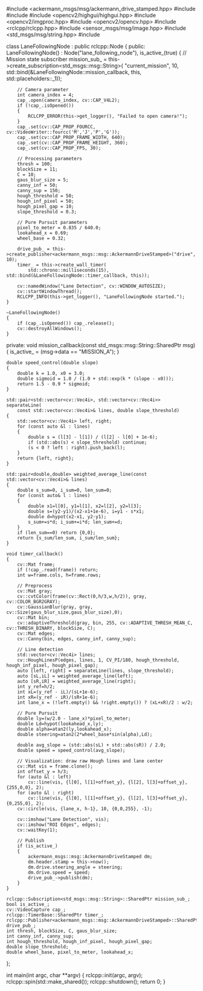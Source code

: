 #include <ackermann_msgs/msg/ackermann_drive_stamped.hpp>
#include <chrono>
#include <cmath>
#include <opencv2/highgui/highgui.hpp>
#include <opencv2/imgproc.hpp>
#include <opencv2/opencv.hpp>
#include <rclcpp/rclcpp.hpp>
#include <sensor_msgs/msg/image.hpp>
#include <std_msgs/msg/string.hpp>
#include <vector>

class LaneFollowingNode : public rclcpp::Node
{
public:
    LaneFollowingNode() : Node("lane_following_node"), is_active_(true)
    {
        // Mission state subscriber
        mission_sub_ = this->create_subscription<std_msgs::msg::String>(
            "current_mission", 10, std::bind(&LaneFollowingNode::mission_callback, this, std::placeholders::_1));

        // Camera parameter
        int camera_index = 4;
        cap_.open(camera_index, cv::CAP_V4L2);
        if (!cap_.isOpened())
        {
            RCLCPP_ERROR(this->get_logger(), "Failed to open camera!");
        }
        cap_.set(cv::CAP_PROP_FOURCC, cv::VideoWriter::fourcc('M','J','P','G'));
        cap_.set(cv::CAP_PROP_FRAME_WIDTH, 640);
        cap_.set(cv::CAP_PROP_FRAME_HEIGHT, 360);
        cap_.set(cv::CAP_PROP_FPS, 30);

        // Processing parameters
        thresh = 100;
        blockSize = 11;
        C = 10;
        gaus_blur_size = 5;
        canny_inf = 50;
        canny_sup = 150;
        hough_threshold = 50;
        hough_inf_pixel = 50;
        hough_pixel_gap = 10;
        slope_threshold = 0.3;

        // Pure Pursuit parameters
        pixel_to_meter = 0.835 / 640.0;
        lookahead_x = 0.69;
        wheel_base = 0.32;

        drive_pub_ = this->create_publisher<ackermann_msgs::msg::AckermannDriveStamped>("drive", 10);
        timer_ = this->create_wall_timer(
            std::chrono::milliseconds(15), std::bind(&LaneFollowingNode::timer_callback, this));

        cv::namedWindow("Lane Detection", cv::WINDOW_AUTOSIZE);
        cv::startWindowThread();
        RCLCPP_INFO(this->get_logger(), "LaneFollowingNode started.");
    }

    ~LaneFollowingNode()
    {
        if (cap_.isOpened()) cap_.release();
        cv::destroyAllWindows();
    }

private:
    void mission_callback(const std_msgs::msg::String::SharedPtr msg)
    {
        is_active_ = (msg->data == "MISSION_A");
    }

    double speed_control(double slope)
    {
        double k = 1.0, x0 = 3.0;
        double sigmoid = 1.0 / (1.0 + std::exp(k * (slope - x0)));
        return 1.5 - 0.9 * sigmoid;
    }

    std::pair<std::vector<cv::Vec4i>, std::vector<cv::Vec4i>> separateLine(
        const std::vector<cv::Vec4i>& lines, double slope_threshold)
    {
        std::vector<cv::Vec4i> left, right;
        for (const auto &l : lines)
        {
            double s = (l[3] - l[1]) / (l[2] - l[0] + 1e-6);
            if (std::abs(s) < slope_threshold) continue;
            (s < 0 ? left : right).push_back(l);
        }
        return {left, right};
    }

    std::pair<double,double> weighted_average_line(const std::vector<cv::Vec4i>& lines)
    {
        double s_sum=0, i_sum=0, len_sum=0;
        for (const auto& l : lines)
        {
            double x1=l[0], y1=l[1], x2=l[2], y2=l[3];
            double s=(y2-y1)/(x2-x1+1e-6), i=y1 - s*x1;
            double d=hypot(x2-x1, y2-y1);
            s_sum+=s*d; i_sum+=i*d; len_sum+=d;
        }
        if (len_sum==0) return {0,0};
        return {s_sum/len_sum, i_sum/len_sum};
    }

    void timer_callback()
    {
        cv::Mat frame;
        if (!cap_.read(frame)) return;
        int w=frame.cols, h=frame.rows;

        // Preprocess
        cv::Mat gray;
        cv::cvtColor(frame(cv::Rect(0,h/3,w,h/2)), gray, cv::COLOR_BGR2GRAY);
        cv::GaussianBlur(gray, gray, cv::Size(gaus_blur_size,gaus_blur_size),0);
        cv::Mat bin;
        cv::adaptiveThreshold(gray, bin, 255, cv::ADAPTIVE_THRESH_MEAN_C, cv::THRESH_BINARY, blockSize, C);
        cv::Mat edges;
        cv::Canny(bin, edges, canny_inf, canny_sup);

        // Line detection
        std::vector<cv::Vec4i> lines;
        cv::HoughLinesP(edges, lines, 1, CV_PI/180, hough_threshold, hough_inf_pixel, hough_pixel_gap);
        auto [left, right] = separateLine(lines, slope_threshold);
        auto [sL,iL] = weighted_average_line(left);
        auto [sR,iR] = weighted_average_line(right);
        int y_ref=h/2;
        int xL=(y_ref - iL)/(sL+1e-6);
        int xR=(y_ref - iR)/(sR+1e-6);
        int lane_x = (!left.empty() && !right.empty()) ? (xL+xR)/2 : w/2;

        // Pure Pursuit
        double ly=(w/2.0 - lane_x)*pixel_to_meter;
        double Ld=hypot(lookahead_x,ly);
        double alpha=atan2(ly,lookahead_x);
        double steering=atan2(2*wheel_base*sin(alpha),Ld);
       
        double avg_slope = (std::abs(sL) + std::abs(sR)) / 2.0;
        double speed = speed_control(avg_slope);

        // Visualization: draw raw Hough lines and lane center
        cv::Mat vis = frame.clone();
        int offset_y = h/3;
        for (auto &l : left)
            cv::line(vis, {l[0], l[1]+offset_y}, {l[2], l[3]+offset_y}, {255,0,0}, 2);
        for (auto &l : right)
            cv::line(vis, {l[0], l[1]+offset_y}, {l[2], l[3]+offset_y}, {0,255,0}, 2);
        cv::circle(vis, {lane_x, h-1}, 10, {0,0,255}, -1);

        cv::imshow("Lane Detection", vis);
        cv::imshow("ROI Edges", edges);
        cv::waitKey(1);

        // Publish
        if (is_active_)
        {
            ackermann_msgs::msg::AckermannDriveStamped dm;
            dm.header.stamp = this->now();
            dm.drive.steering_angle = steering;
            dm.drive.speed = speed;
            drive_pub_->publish(dm);
        }
    }

    rclcpp::Subscription<std_msgs::msg::String>::SharedPtr mission_sub_;
    bool is_active_;
    cv::VideoCapture cap_;
    rclcpp::TimerBase::SharedPtr timer_;
    rclcpp::Publisher<ackermann_msgs::msg::AckermannDriveStamped>::SharedPtr drive_pub_;
    int thresh, blockSize, C, gaus_blur_size;
    int canny_inf, canny_sup;
    int hough_threshold, hough_inf_pixel, hough_pixel_gap;
    double slope_threshold;
    double wheel_base, pixel_to_meter, lookahead_x;
};

int main(int argc, char **argv)
{
    rclcpp::init(argc, argv);
    rclcpp::spin(std::make_shared<LaneFollowingNode>());
    rclcpp::shutdown();
    return 0;
}

